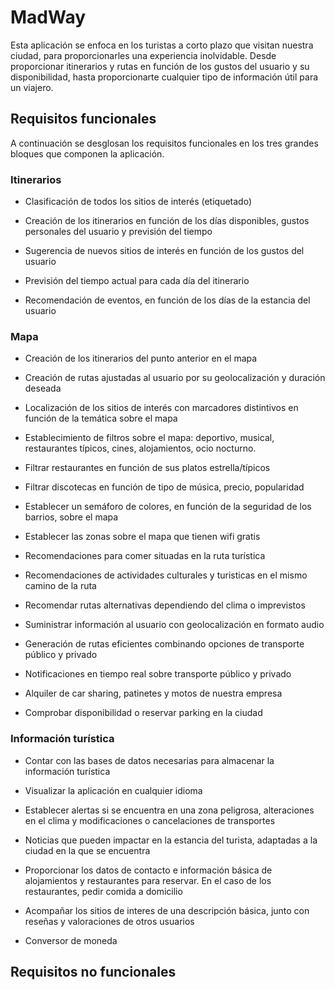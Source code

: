 # MadWay 

Esta aplicación se enfoca en los turistas a corto plazo que visitan nuestra ciudad, para proporcionarles una experiencia inolvidable. 
Desde proporcionar itinerarios y rutas en función de los gustos del usuario y su disponibilidad, hasta proporcionarte cualquier tipo de información útil para un viajero.  

## Requisitos funcionales

A continuación se desglosan los requisitos funcionales en los tres grandes bloques que componen la aplicación. 

### Itinerarios

- Clasificación de todos los sitios de interés (etiquetado)

- Creación de los itinerarios en función de los días disponibles, gustos personales del usuario y previsión del tiempo

- Sugerencia de nuevos sitios de interés en función de los gustos del usuario

- Previsión del tiempo actual para cada día del itinerario

- Recomendación de eventos, en función de los días de la estancia del usuario

### Mapa

- Creación de los itinerarios del punto anterior en el mapa

- Creación de rutas ajustadas al usuario por su geolocalización y duración deseada

- Localización de los sitios de interés con marcadores distintivos en función de la temática sobre el mapa 

- Establecimiento de filtros sobre el mapa: deportivo, musical, restaurantes típicos, cines, alojamientos, ocio nocturno.

- Filtrar restaurantes en función de sus platos estrella/típicos 

- Filtrar discotecas en función de tipo de música, precio, popularidad

- Establecer un semáforo de colores, en función de la seguridad de los barrios, sobre el mapa 

- Establecer las zonas sobre el mapa que tienen wifi gratis 

- Recomendaciones para comer situadas en la ruta turística 

- Recomendaciones de actividades culturales y turisticas en el mismo camino de la ruta 

- Recomendar rutas alternativas dependiendo del clima o imprevistos 

- Suministrar información al usuario con geolocalización en formato audio  

- Generación de rutas eficientes combinando opciones de transporte público y privado

- Notificaciones en tiempo real sobre transporte público y privado

- Alquiler de car sharing, patinetes y motos de nuestra empresa

- Comprobar disponibilidad o reservar parking en la ciudad

### Información turística

- Contar con las bases de datos necesarias para almacenar la información turística 

- Visualizar la aplicación en cualquier idioma

- Establecer alertas si se encuentra en una zona peligrosa, alteraciones en el clima y modificaciones o cancelaciones de transportes 

- Noticias que pueden impactar en la estancia del turista, adaptadas a la ciudad en la que se encuentra

- Proporcionar los datos de contacto e información básica de alojamientos y restaurantes para reservar. En el caso de los restaurantes, pedir comida a domicilio

- Acompañar los sitios de interes de una descripción básica, junto con reseñas y valoraciones de otros usuarios

- Conversor de moneda

## Requisitos no funcionales

